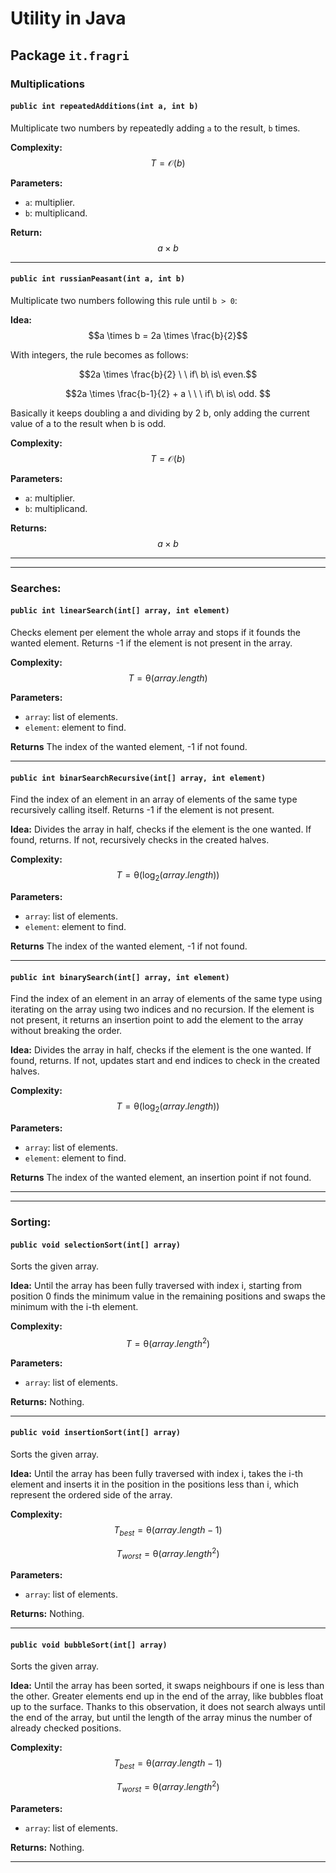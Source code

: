 # Utility in Java

## Package `it.fragri`

### Multiplications

#### `public int repeatedAdditions(int a, int b)`

Multiplicate two numbers by repeatedly adding `a` to the result, `b` times.

**Complexity:**  
$$T = \mathcal{O}(b)$$

**Parameters:**  
- `a`: multiplier.
- `b`: multiplicand.

**Return:**  
$$a \times b$$

---

#### `public int russianPeasant(int a, int b)`
Multiplicate two numbers following this rule until `b > 0`:

**Idea:**  
  $$a \times b = 2a \times \frac{b}{2}$$
  
With integers, the rule becomes as follows:

$$2a \times \frac{b}{2} \ \ if\ b\ is\ even.$$

$$2a \times \frac{b-1}{2} + a \ \ \ if\ b\ is\ odd. $$

Basically it keeps doubling a and dividing by 2 b, only adding the current value of a to the result when b is odd.

**Complexity:**  
$$T = \mathcal{O}(b)$$

**Parameters:**  
- `a`: multiplier.
- `b`: multiplicand.

**Returns:**  
$$a \times b$$

---
---

### Searches:

#### `public int linearSearch(int[] array, int element)`

Checks element per element the whole array and stops if it founds the wanted element.
Returns -1 if the element is not present in the array.

**Complexity:**  
$$T = \mathcal{\theta}(array.length)$$

**Parameters:**
- `array`: list of elements.
- `element`: element to find.

**Returns**
The index of the wanted element, -1 if not found.

---   

#### `public int binarSearchRecursive(int[] array, int element)`

Find the index of an element in an array of elements of the same type recursively calling itself. Returns -1 if the element is not present.

**Idea:**
Divides the array in half, checks if the element is the one wanted. If found, returns. If not, recursively checks in the created halves.

**Complexity:**  
$$T = \mathcal{\theta}(\log_2 (array.length))$$

**Parameters:**
- `array`: list of elements.
- `element`: element to find.

**Returns**
The index of the wanted element, -1 if not found.

---

#### `public int binarySearch(int[] array, int element)`

Find the index of an element in an array of elements of the same type using iterating on the array using two indices and no recursion. If the element is not present, it returns an insertion point to add the element to the array without breaking the order.

**Idea:**
Divides the array in half, checks if the element is the one wanted. If found, returns. If not, updates start and end indices to check in the created halves.

**Complexity:**  
$$T = \mathcal{\theta}(\log_2 (array.length))$$

**Parameters:**
- `array`: list of elements.
- `element`: element to find.

**Returns**
The index of the wanted element, an insertion point if not found.

---
---

### Sorting:

#### `public void selectionSort(int[] array)`

Sorts the given array.

**Idea:**
Until the array has been fully traversed with index i, starting from position 0 finds the minimum value in the remaining positions and swaps the minimum with the i-th element.

**Complexity:**  
$$T = \mathcal{\theta}(array.length^2)$$

**Parameters:**
- `array`: list of elements.

**Returns:**
Nothing.

---

#### `public void insertionSort(int[] array)`

Sorts the given array.

**Idea:** 
Until the array has been fully traversed with index i, takes the i-th element and inserts it in the position in the positions less than i, which represent the ordered side of the array. 

**Complexity:**  
$$T_{best} = \mathcal{\theta}(array.length-1)$$

$$T_{worst} = \mathcal{\theta}(array.length^2)$$

**Parameters:**
- `array`: list of elements.

**Returns:**
Nothing.

---

#### `public void bubbleSort(int[] array)`

Sorts the given array.

**Idea:** 
Until the array has been sorted, it swaps neighbours if one is less than the other.
Greater elements end up in the end of the array, like bubbles float up to the surface. Thanks to this observation, it does not search always until the end of the array, but until the length of the array minus the number of already checked positions.

**Complexity:**  
$$T_{best} = \mathcal{\theta}(array.length-1)$$

$$T_{worst} = \mathcal{\theta}(array.length^2)$$

**Parameters:**
- `array`: list of elements.

**Returns:**
Nothing.

---

